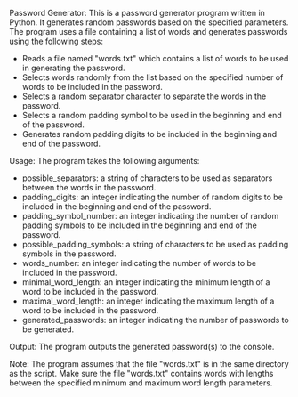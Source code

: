 Password Generator:
This is a password generator program written in Python. It generates random passwords based on the specified parameters. The program uses a file containing a list of words and generates passwords using the following steps:
- Reads a file named "words.txt" which contains a list of words to be used in generating the password.
- Selects words randomly from the list based on the specified number of words to be included in the password.
- Selects a random separator character to separate the words in the password.
- Selects a random padding symbol to be used in the beginning and end of the password.
- Generates random padding digits to be included in the beginning and end of the password.

Usage:
The program takes the following arguments:
- possible_separators: a string of characters to be used as separators between the words in the password.
- padding_digits: an integer indicating the number of random digits to be included in the beginning and end of the password.
- padding_symbol_number: an integer indicating the number of random padding symbols to be included in the beginning and end of the password.
- possible_padding_symbols: a string of characters to be used as padding symbols in the password.
- words_number: an integer indicating the number of words to be included in the password.
- minimal_word_length: an integer indicating the minimum length of a word to be included in the password.
- maximal_word_length: an integer indicating the maximum length of a word to be included in the password.
- generated_passwords: an integer indicating the number of passwords to be generated.

Output:
The program outputs the generated password(s) to the console.

Note:
The program assumes that the file "words.txt" is in the same directory as the script.
Make sure the file "words.txt" contains words with lengths between the specified minimum and maximum word length parameters.
